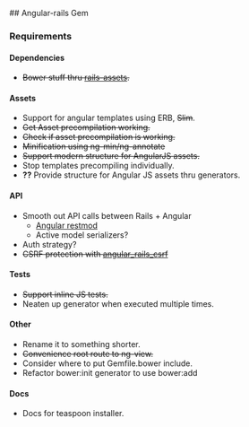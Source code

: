 ## Angular-rails Gem

### Requirements

#### Dependencies
* ~~Bower stuff thru [rails-assets](https://rails-assets.org/).~~

#### Assets
* Support for angular templates using ERB, ~~Slim~~.
* ~~Get Asset precompilation working.~~
* ~~Check if asset precompilation is working.~~
* ~~Minification using ng-min/ng-annotate~~
* ~~Support modern structure for AngularJS assets.~~
* Stop templates precompiling individually.
* __??__ Provide structure for Angular JS assets thru generators.

#### API
* Smooth out API calls between Rails + Angular
  - [Angular restmod](https://github.com/platanus/angular-restmod)
  - Active model serializers?
* Auth strategy?
* ~~CSRF protection with [angular_rails_csrf](https://github.com/jsanders/angular_rails_csrf)~~

#### Tests
* ~~Support inline JS tests.~~
* Neaten up generator when executed multiple times.

#### Other
* Rename it to something shorter.
* ~~Convenience root route to ng-view.~~
* Consider where to put Gemfile.bower include.
* Refactor bower:init generator to use bower:add

#### Docs
* Docs for teaspoon installer.
